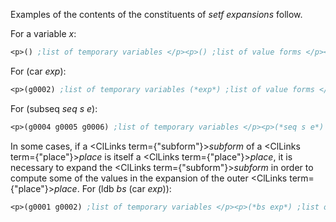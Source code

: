  



Examples of the contents of the constituents of *setf expansions* follow. 



For a variable *x*: 




```lisp title="Figure 5–3. Sample Setf Expansion of a Variable"
<p>() ;list of temporary variables </p><p>() ;list of value forms </p><p>(g0001) ;list of store variables </p><p>(setq *x* g0001) ;storing form </p><p>*x* ;accessing form</p>
```
 



For (car *exp*): 




```lisp title="Figure 5–4. Sample Setf Expansion of a CAR Form"
<p>(g0002) ;list of temporary variables (*exp*) ;list of value forms </p><p>(g0003) ;list of store variables </p><p>(progn (rplaca g0002 g0003) g0003) ;storing form </p><p>(car g0002) ;accessing form</p>
```
 



For (subseq *seq s e*): 




```lisp title="Figure 5–5. Sample Setf Expansion of a SUBSEQ Form"
<p>(g0004 g0005 g0006) ;list of temporary variables </p><p>(*seq s e*) ;list of value forms </p><p>(g0007) ;list of store variables </p><p>(progn (replace g0004 g0007 :start1 g0005 :end1 g0006) g0007) </p><p>;storing form </p><p>(subseq g0004 g0005 g0006) ; accessing form</p>
```
 















In some cases, if a <ClLinks  term={"subform"}><i>subform</i></ClLinks> of a <ClLinks  term={"place"}><i>place</i></ClLinks> is itself a <ClLinks  term={"place"}><i>place</i></ClLinks>, it is necessary to expand the <ClLinks  term={"subform"}><i>subform</i></ClLinks> in order to compute some of the values in the expansion of the outer <ClLinks  term={"place"}><i>place</i></ClLinks>. For (ldb *bs* (car *exp*)): 




```lisp title="Figure 5–6. Sample Setf Expansion of a LDB Form"
<p>(g0001 g0002) ;list of temporary variables </p><p>(*bs exp*) ;list of value forms </p><p>(g0003) ;list of store variables </p><p>(progn (rplaca g0002 (dpb g0003 g0001 (car g0002))) g0003) </p><p>;storing form </p><p>(ldb g0001 (car g0002)) ; accessing form</p>
```
 



